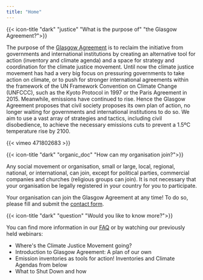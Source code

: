```yaml
---
title: "Home"
---
```


{{< icon-title "dark" "justice" "What is the purpose of" "the Glasgow Agreement?">}}

The purpose of the [Glasgow Agreement](./agreement) is to reclaim the initiative from governments and international institutions by creating an alternative tool for action (inventory and climate agenda) and a space for strategy and coordination for the climate justice movement. Until now the climate justice movement has had a very big focus on pressuring governments to take action on climate, or to push for stronger international agreements within the framework of the UN Framework Convention on Climate Change (UNFCCC), such as the Kyoto Protocol in 1997 or the Paris Agreement in 2015. Meanwhile, emissions have continued to rise. Hence the Glasgow Agreement proposes that civil society proposes its own plan of action, no longer waiting for governments and international institutions to do so. We aim to use a vast array of strategies and tactics, including civil disobedience, to achieve the necessary emissions cuts to prevent a 1.5ºC temperature rise by 2100.  

{{< vimeo 471802683 >}}

{{< icon-title "dark" "organic_doc" "How can my organisation join?">}}

Any social movement or organisation, small or large, local, regional, national, or international, can join, except for political parties, commercial companies and churches (religious groups can join). It is not necessary that your organisation be legally registered in your country for you to participate.  

Your organisation can join the Glasgow Agreement at any time! To do so, please fill and submit the [contact form](./contact).  

{{< icon-title "dark" "question" "Would you like to know more?">}}

You can find more information in our [FAQ](./faq) or by watching our previously held webinars:
- Where's the Climate Justice Movement going?
- Introduction to Glasgow Agreement: A plan of our own
- Emission inventories as tools for action! Inventories and Climate Agendas from below
- What to Shut Down and how